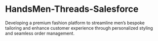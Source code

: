 # HandsMen-Threads-Salesforce
Developing a premium fashion platform to streamline men’s bespoke tailoring and enhance customer experience through personalized styling and seamless order management.
